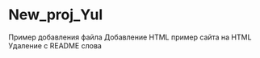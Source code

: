 # New_proj_Yul
Пример добавления файла
Добавление  HTML пример сайта на HTML
Удаление с README слова 
